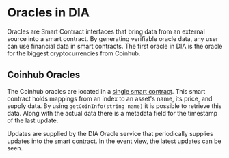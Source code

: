 # Oracles in DIA

Oracles are Smart Contract interfaces that bring data from an external source into a smart contract.
By generating verifiable oracle data, any user can use financial data in smart contracts.
The first oracle in DIA is the oracle for the biggest cryptocurrencies from Coinhub.

## Coinhub Oracles
The Coinhub oracles are located in a [single smart contract](https://etherscan.io/address/0xD47FDf51D61c100C447E2D4747c7126F19fa23Ef).
This smart contract holds mappings from an index to an asset's name, its price, and supply data.
By using `getCoinInfo(string name)` it is possible to retrieve this data.
Along with the actual data there is a metadata field for the timestamp of the last update.

Updates are supplied by the DIA Oracle service that periodically supplies updates into the smart contract.
In the event view, the latest updates can be seen.
